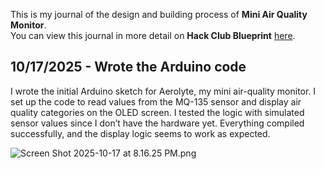 <!--
  ===================    !!READ THIS NOTICE!!   ====================
  DO NOT edit this file manually. Your changes WILL BE OVERWRITTEN!
  This journal is auto generated and updated by Hack Club Blueprint.
  To edit this file, please edit your journal entries on Blueprint.
  ==================================================================
-->

This is my journal of the design and building process of **Mini Air Quality Monitor**.  
You can view this journal in more detail on **Hack Club Blueprint** [here](https://blueprint.hackclub.com/projects/630).


## 10/17/2025 - Wrote the Arduino code  

I wrote the initial Arduino sketch for Aerolyte, my mini air-quality monitor. I set up the code to read values from the MQ-135 sensor and display air quality categories on the OLED screen. I tested the logic with simulated sensor values since I don’t have the hardware yet. Everything compiled successfully, and the display logic seems to work as expected. 

![Screen Shot 2025-10-17 at 8.16.25 PM.png](https://blueprint.hackclub.com/user-attachments/blobs/proxy/eyJfcmFpbHMiOnsiZGF0YSI6Mjg1MywicHVyIjoiYmxvYl9pZCJ9fQ==--ab58fe4f367ff25b19b14f323074b29c195f74df/Screen%20Shot%202025-10-17%20at%208.16.25%20PM.png)
  

